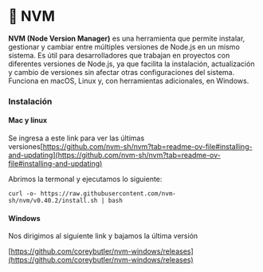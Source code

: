 # 🚊 NVM

**NVM (Node Version Manager)** es una herramienta que permite instalar, gestionar y cambiar entre múltiples versiones de Node.js en un mismo sistema. Es útil para desarrolladores que trabajan en proyectos con diferentes versiones de Node.js, ya que facilita la instalación, actualización y cambio de versiones sin afectar otras configuraciones del sistema. Funciona en macOS, Linux y, con herramientas adicionales, en Windows.

### Instalación

#### Mac y linux

Se ingresa a este link para ver las últimas versiones[https://github.com/nvm-sh/nvm?tab=readme-ov-file#installing-and-updating](https://github.com/nvm-sh/nvm?tab=readme-ov-file#installing-and-updating)

Abrimos la termonal y ejecutamos lo siguiente:

```
curl -o- https://raw.githubusercontent.com/nvm-sh/nvm/v0.40.2/install.sh | bash
```

#### Windows

Nos  dirigimos al siguiente link y bajamos la última versión

[https://github.com/coreybutler/nvm-windows/releases](https://github.com/coreybutler/nvm-windows/releases)

